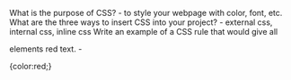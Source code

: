 What is the purpose of CSS?
    - to style your webpage with color, font, etc.
What are the three ways to insert CSS into your project?
    - external css, internal css, inline css
Write an example of a CSS rule that would give all <p> elements red text.
    - <p> {color:red;} </p>
